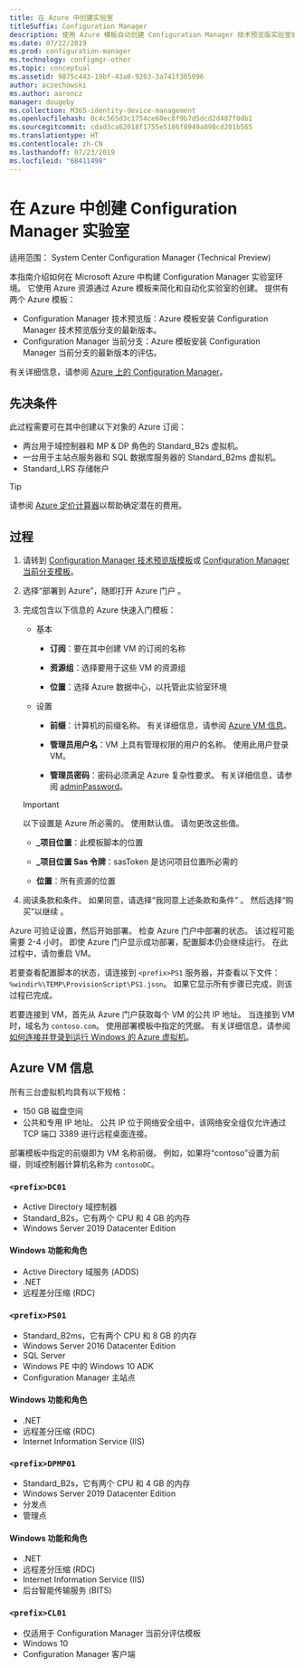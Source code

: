 ```yaml
---
title: 在 Azure 中创建实验室
titleSuffix: Configuration Manager
description: 使用 Azure 模板自动创建 Configuration Manager 技术预览版实验室或当前分支评估实验室
ms.date: 07/22/2019
ms.prod: configuration-manager
ms.technology: configmgr-other
ms.topic: conceptual
ms.assetid: 9875c443-19bf-43a0-9203-3a741f305096
author: aczechowski
ms.author: aaroncz
manager: dougeby
ms.collection: M365-identity-device-management
ms.openlocfilehash: 0c4c565d3c1754ce60ec8f9b7d5dcd2d487f8db1
ms.sourcegitcommit: cdad3ca82018f1755e5186f8949a898cd201b565
ms.translationtype: HT
ms.contentlocale: zh-CN
ms.lasthandoff: 07/23/2019
ms.locfileid: "68411498"
---
```

# <a name="create-a-configuration-manager-lab-in-azure"></a>在 Azure 中创建 Configuration Manager 实验室

适用范围：  System Center Configuration Manager (Technical Preview)

<!--3556017-->

本指南介绍如何在 Microsoft Azure 中构建 Configuration Manager 实验室环境。 它使用 Azure 资源通过 Azure 模板来简化和自动化实验室的创建。 提供有两个 Azure 模板： 

- Configuration Manager 技术预览版：Azure 模板安装 Configuration Manager 技术预览版分支的最新版本。
- Configuration Manager 当前分支：Azure 模板安装 Configuration Manager 当前分支的最新版本的评估。 

有关详细信息，请参阅 [Azure 上的 Configuration Manager](/sccm/core/understand/configuration-manager-on-azure)。



## <a name="prerequisites"></a>先决条件

此过程需要可在其中创建以下对象的 Azure 订阅： 
- 两台用于域控制器和 MP & DP 角色的 Standard_B2s 虚拟机。
- 一台用于主站点服务器和 SQL 数据库服务器的 Standard_B2ms 虚拟机。
- Standard_LRS 存储帐户

> [!Tip]  
> 请参阅 [Azure 定价计算器](https://azure.microsoft.com/pricing/calculator/)以帮助确定潜在的费用。  



## <a name="process"></a>过程

1. 请转到 [Configuration Manager 技术预览版模板](https://azure.microsoft.com/resources/templates/sccm-technicalpreview/)或 [Configuration Manager 当前分支模板](https://azure.microsoft.com/resources/templates/sccm-currentbranch/)。  

2. 选择“部署到 Azure”，随即打开 Azure 门户  。  

3. 完成包含以下信息的 Azure 快速入门模板：

    - 基本  

        - **订阅**：要在其中创建 VM 的订阅的名称  

        - **资源组**：选择要用于这些 VM 的资源组  

        - **位置**：选择 Azure 数据中心，以托管此实验室环境  

    - 设置  

        - **前缀**：计算机的前缀名称。 有关详细信息，请参阅 [Azure VM 信息](#azure-vm-info)。  

        - **管理员用户名**：VM 上具有管理权限的用户的名称。 使用此用户登录 VM。  

        - **管理员密码**：密码必须满足 Azure 复杂性要求。 有关详细信息，请参阅 [adminPassword](https://docs.microsoft.com/rest/api/compute/virtualmachines/createorupdate#osprofile)。  

    > [!Important]  
    > 以下设置是 Azure 所必需的。 使用默认值。 请勿更改这些值。  
    > 
    > - **\_项目位置**：此模板脚本的位置 <!-- https://raw.githubusercontent.com/Azure/azure-quickstart-templates/master/sccm-technicalpreview/ -->  
    >
    > - **\_项目位置 Sas 令牌**：sasToken 是访问项目位置所必需的  
    > 
    > - **位置**：所有资源的位置

4. 阅读条款和条件。 如果同意，请选择“我同意上述条款和条件”  。 然后选择“购买”以继续  。 

Azure 可验证设置，然后开始部署。 检查 Azure 门户中部署的状态。 该过程可能需要 2-4 小时。 即使 Azure 门户显示成功部署，配置脚本仍会继续运行。 在此过程中，请勿重启 VM。

若要查看配置脚本的状态，请连接到 `<prefix>PS1` 服务器，并查看以下文件：`%windir%\TEMP\ProvisionScript\PS1.json`。 如果它显示所有步骤已完成，则该过程已完成。

若要连接到 VM，首先从 Azure 门户获取每个 VM 的公共 IP 地址。 当连接到 VM 时，域名为 `contoso.com`。 使用部署模板中指定的凭据。 有关详细信息，请参阅[如何连接并登录到运行 Windows 的 Azure 虚拟机](https://docs.microsoft.com/azure/virtual-machines/windows/connect-logon)。



## <a name="azure-vm-info"></a>Azure VM 信息

所有三台虚拟机均具有以下规格：
- 150 GB 磁盘空间
- 公共和专用 IP 地址。 公共 IP 位于网络安全组中，该网络安全组仅允许通过 TCP 端口 3389 进行远程桌面连接。 

部署模板中指定的前缀即为 VM 名称前缀。 例如，如果将“contoso”设置为前缀，则域控制器计算机名称为 `contosoDC`。


### `<prefix>DC01`

- Active Directory 域控制器
- Standard_B2s，它有两个 CPU 和 4 GB 的内存
- Windows Server 2019 Datacenter Edition

#### <a name="windows-features-and-roles"></a>Windows 功能和角色
- Active Directory 域服务 (ADDS)
- .NET
- 远程差分压缩 (RDC)


### `<prefix>PS01`

- Standard_B2ms，它有两个 CPU 和 8 GB 的内存
- Windows Server 2016 Datacenter Edition
- SQL Server
- Windows PE 中的 Windows 10 ADK 
- Configuration Manager 主站点

#### <a name="windows-features-and-roles"></a>Windows 功能和角色
- .NET
- 远程差分压缩 (RDC) 
- Internet Information Service (IIS)


### `<prefix>DPMP01`

- Standard_B2s，它有两个 CPU 和 4 GB 的内存
- Windows Server 2019 Datacenter Edition
- 分发点
- 管理点

#### <a name="windows-features-and-roles"></a>Windows 功能和角色
- .NET
- 远程差分压缩 (RDC) 
- Internet Information Service (IIS)
- 后台智能传输服务 (BITS)

### `<prefix>CL01`

- 仅适用于 Configuration Manager 当前分评估模板
- Windows 10
- Configuration Manager 客户端
